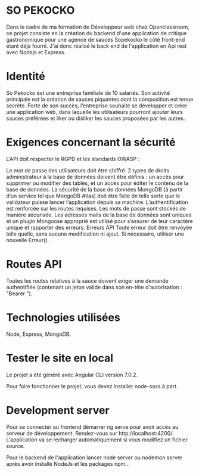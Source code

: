 # SO PEKOCKO 

Dans le cadre de ma formation de Développeur web chez Openclassroom, ce projet consiste en la création du backend d'une application de critique gastronomique pour une agence de sauces Sopekocko le côté front-end étant déjà fourni.
J'ai donc réalisé le back end de l'application en Api rest avec Nodejs et Express.

# Identité
So Pekocko est une entreprise familiale de 10 salariés. Son activité principale est la création de sauces piquantes dont la composition est tenue secrète. Forte de son succès, l’entreprise souhaite se développer et créer une application web, dans laquelle les utilisateurs pourront ajouter leurs sauces préférées et liker ou disliker les sauces proposées par les autres.

# Exigences concernant la sécurité
L’API doit respecter le RGPD et les standards OWASP :

Le mot de passe des utilisateurs doit être chiffré.
2 types de droits administrateur à la base de données doivent être définis : un accès pour supprimer ou modifier des tables, et un accès pour éditer le contenu de la base de données.
La sécurité de la base de données MongoDB (à partir d’un service tel que MongoDB Atlas) doit être faite de telle sorte que le validateur puisse lancer l’application depuis sa machine.
L’authentification est renforcée sur les routes requises.
Les mots de passe sont stockés de manière sécurisée.
Les adresses mails de la base de données sont uniques et un plugin Mongoose approprié est utilisé pour s’assurer de leur caractère unique et rapporter des erreurs.
Erreurs API
Toute erreur doit être renvoyée telle quelle, sans aucune modification ni ajout. Si nécessaire, utiliser une nouvelle Erreur().

# Routes API
Toutes les routes relatives à la sauce doivent exiger une demande authentifiée (contenant un jeton valide dans son en-tête d'autorisation : "Bearer ").

# Technologies utilisées
Node, Express, MongoDB.

# Tester le site en local

Le projet a été généré avec Angular CLI version 7.0.2.

Pour faire fonctionner le projet, vous devez installer node-sass à part.

# Development server
Pour se connecter au frontend démarrer ng serve pour avoir accès au serveur de développement. Rendez-vous sur http://localhost:4200/. L'application va se recharger automatiquement si vous modifiez un fichier source.

Pour le backend de l'application lancer node server ou nodemon server après avoir installé NodeJs et les packages npm...
